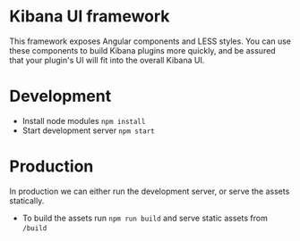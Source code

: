 # Kibana UI framework

This framework exposes Angular components and LESS styles. You can use these
components to build Kibana plugins more quickly, and be assured that your
plugin's UI will fit into the overall Kibana UI.

# Development

* Install node modules `npm install`
* Start development server `npm start`

# Production

In production we can either run the development server, or serve the assets statically.

* To build the assets run `npm run build` and serve static assets from `/build`
